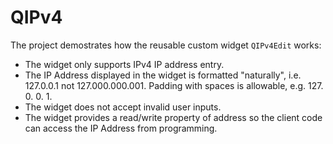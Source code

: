 # QIPv4
The project demostrates how the reusable custom widget `QIPv4Edit` works:
* The widget only supports IPv4 IP address entry.
*	The IP Address displayed in the widget is formatted "naturally", i.e. 127.0.0.1 not 127.000.000.001. Padding with spaces is allowable, e.g. 127.  0.  0.  1.
*	The widget does not accept invalid user inputs.
*	The widget provides a read/write property of address so the client code can access the IP Address from programming.
